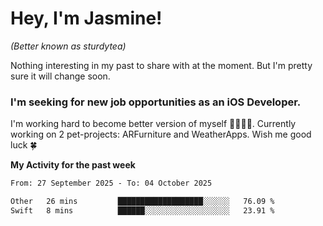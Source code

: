 # Hey, I'm Jasmine!
_(Better known as sturdytea)_

Nothing interesting in my past to share with at the moment. 
But I'm pretty sure it will change soon.

### I'm seeking for new job opportunities as an iOS Developer. 

I'm working hard to become better version of myself 🙇‍♀🏋️‍♀️. 
Currently working on 2 pet-projects: ARFurniture and WeatherApps. 
Wish me good luck 🍀

**My Activity for the past week**

<!--START_SECTION:waka-->

```txt
From: 27 September 2025 - To: 04 October 2025

Other   26 mins         ███████████████████░░░░░░   76.09 %
Swift   8 mins          ██████░░░░░░░░░░░░░░░░░░░   23.91 %
```

<!--END_SECTION:waka-->
